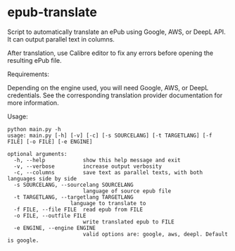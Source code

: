 # epub-translate
Script to automatically translate an ePub using Google, AWS, or DeepL API. It can output parallel text in columns.

After translation, use Calibre editor to fix any errors before opening the resulting ePub file.

Requirements:

Depending on the engine used, you will need Google, AWS, or DeepL credentials.
See the corresponding translation provider documentation for more information.

Usage:


    python main.py -h
    usage: main.py [-h] [-v] [-c] [-s SOURCELANG] [-t TARGETLANG] [-f FILE] [-o FILE] [-e ENGINE]
    
    optional arguments:
      -h, --help            show this help message and exit
      -v, --verbose         increase output verbosity
      -c, --columns         save text as parallel texts, with both languages side by side
      -s SOURCELANG, --sourcelang SOURCELANG
                            language of source epub file
      -t TARGETLANG, --targetlang TARGETLANG
                        language to translate to
      -f FILE, --file FILE  read epub from FILE
      -o FILE, --outfile FILE
                            write translated epub to FILE
      -e ENGINE, --engine ENGINE
                            valid options are: google, aws, deepl. Default is google.
                        
